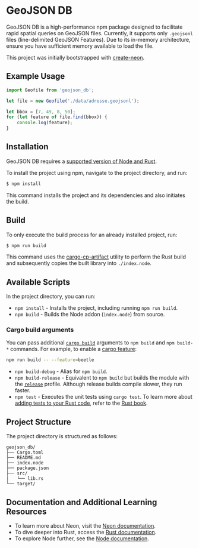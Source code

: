 # GeoJSON DB

GeoJSON DB is a high-performance npm package designed to facilitate rapid spatial queries on GeoJSON files. Currently, it supports only `.geojsonl` files (line-delimited GeoJSON Features). Due to its in-memory architecture, ensure you have sufficient memory available to load the file.

This project was initially bootstrapped with [create-neon](https://www.npmjs.com/package/create-neon). 

## Example Usage
```javascript
import Geofile from 'geojson_db';

let file = new Geofile('./data/adresse.geojsonl');

let bbox = [7, 49, 8, 50];
for (let feature of file.find(bbox)) {
	console.log(feature);
}
```

## Installation 

GeoJSON DB requires a [supported version of Node and Rust](https://github.com/neon-bindings/neon#platform-support).

To install the project using npm, navigate to the project directory, and run:

```sh
$ npm install
```
This command installs the project and its dependencies and also initiates the build.

## Build

To only execute the build process for an already installed project, run:

```sh
$ npm run build
```
This command uses the [cargo-cp-artifact](https://github.com/neon-bindings/cargo-cp-artifact) utility to perform the Rust build and subsequently copies the built library into `./index.node`.

## Available Scripts 

In the project directory, you can run:

* `npm install` - Installs the project, including running `npm run build`.
* `npm build` - Builds the Node addon (`index.node`) from source.

### Cargo build arguments

You can pass additional [`cargo build`](https://doc.rust-lang.org/cargo/commands/cargo-build.html) arguments to `npm build` and `npm build-*` commands. For example, to enable a [cargo feature](https://doc.rust-lang.org/cargo/reference/features.html):

```sh
npm run build -- --feature=beetle
```

* `npm build-debug` - Alias for `npm build`.
* `npm build-release` - Equivalent to `npm build` but builds the module with the [`release`](https://doc.rust-lang.org/cargo/reference/profiles.html#release) profile. Although release builds compile slower, they run faster.
* `npm test` - Executes the unit tests using `cargo test`. To learn more about [adding tests to your Rust code](https://doc.rust-lang.org/book/ch11-01-writing-tests.html), refer to the [Rust book](https://doc.rust-lang.org/book/).

## Project Structure

The project directory is structured as follows:

```
geojson_db/
├── Cargo.toml
├── README.md
├── index.node
├── package.json
├── src/
|   └── lib.rs
└── target/
```

## Documentation and Additional Learning Resources

* To learn more about Neon, visit the [Neon documentation](https://neon-bindings.com).
* To dive deeper into Rust, access the [Rust documentation](https://www.rust-lang.org).
* To explore Node further, see the [Node documentation](https://nodejs.org).